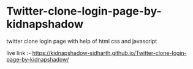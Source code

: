 # Twitter-clone-login-page-by-kidnapshadow
twitter clone login page with help of html css and javascript
 
 live link :- https://kidnapshadow-sidharth.github.io/Twitter-clone-login-page-by-kidnapshadow/
